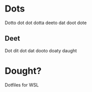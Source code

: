 # Dots
Dotto dot dot dotta deeto dat doot dote


## Deet
Dot dit dot dat dooto doaty daught


# Dought?
Dotfiles for WSL
